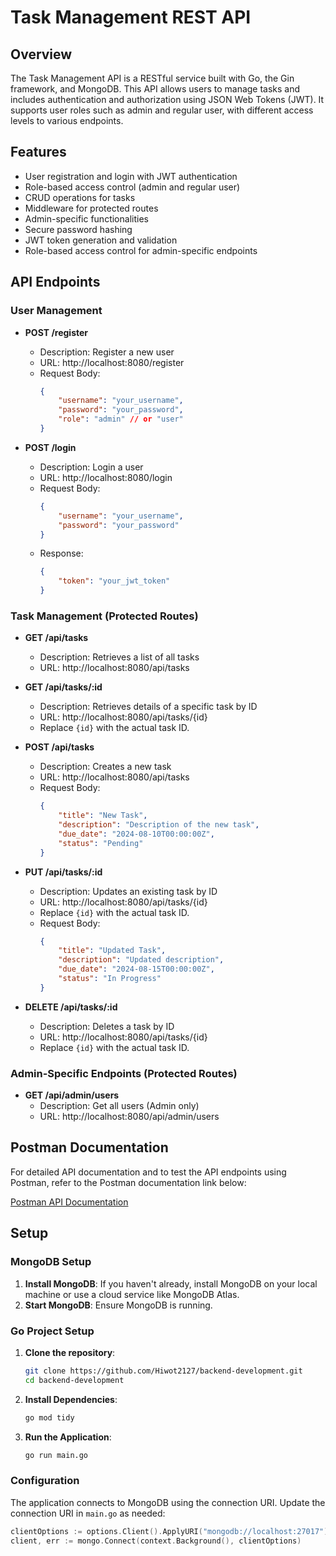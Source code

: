 # Task Management REST API

## Overview

The Task Management API is a RESTful service built with Go, the Gin framework, and MongoDB. This API allows users to manage tasks and includes authentication and authorization using JSON Web Tokens (JWT). It supports user roles such as admin and regular user, with different access levels to various endpoints.

## Features

- User registration and login with JWT authentication
- Role-based access control (admin and regular user)
- CRUD operations for tasks
- Middleware for protected routes
- Admin-specific functionalities
- Secure password hashing
- JWT token generation and validation
- Role-based access control for admin-specific endpoints

## API Endpoints

### User Management

- **POST /register**
  - Description: Register a new user
  - URL: http://localhost:8080/register
  - Request Body:
    ```json
    {
        "username": "your_username",
        "password": "your_password",
        "role": "admin" // or "user"
    }
    ```

- **POST /login**
  - Description: Login a user
  - URL: http://localhost:8080/login
  - Request Body:
    ```json
    {
        "username": "your_username",
        "password": "your_password"
    }
    ```
  - Response:
    ```json
    {
        "token": "your_jwt_token"
    }
    ```

### Task Management (Protected Routes)

- **GET /api/tasks**
  - Description: Retrieves a list of all tasks
  - URL: http://localhost:8080/api/tasks

- **GET /api/tasks/:id**
  - Description: Retrieves details of a specific task by ID
  - URL: http://localhost:8080/api/tasks/{id}
  - Replace `{id}` with the actual task ID.

- **POST /api/tasks**
  - Description: Creates a new task
  - URL: http://localhost:8080/api/tasks
  - Request Body:
    ```json
    {
        "title": "New Task",
        "description": "Description of the new task",
        "due_date": "2024-08-10T00:00:00Z",
        "status": "Pending"
    }
    ```

- **PUT /api/tasks/:id**
  - Description: Updates an existing task by ID
  - URL: http://localhost:8080/api/tasks/{id}
  - Replace `{id}` with the actual task ID.
  - Request Body:
    ```json
    {
        "title": "Updated Task",
        "description": "Updated description",
        "due_date": "2024-08-15T00:00:00Z",
        "status": "In Progress"
    }
    ```

- **DELETE /api/tasks/:id**
  - Description: Deletes a task by ID
  - URL: http://localhost:8080/api/tasks/{id}
  - Replace `{id}` with the actual task ID.

### Admin-Specific Endpoints (Protected Routes)

- **GET /api/admin/users**
  - Description: Get all users (Admin only)
  - URL: http://localhost:8080/api/admin/users

## Postman Documentation

For detailed API documentation and to test the API endpoints using Postman, refer to the Postman documentation link below:

[Postman API Documentation](https://documenter.getpostman.com/view/37384694/2sA3rxpYik)

## Setup

### MongoDB Setup

1. **Install MongoDB**: If you haven't already, install MongoDB on your local machine or use a cloud service like MongoDB Atlas.
2. **Start MongoDB**: Ensure MongoDB is running.

### Go Project Setup

1. **Clone the repository**:
    ```sh
    git clone https://github.com/Hiwot2127/backend-development.git
    cd backend-development
    ```

2. **Install Dependencies**:
    ```sh
    go mod tidy
    ```

3. **Run the Application**:
    ```sh
    go run main.go
    ```

### Configuration

The application connects to MongoDB using the connection URI. Update the connection URI in `main.go` as needed:
```go
clientOptions := options.Client().ApplyURI("mongodb://localhost:27017")
client, err := mongo.Connect(context.Background(), clientOptions)

